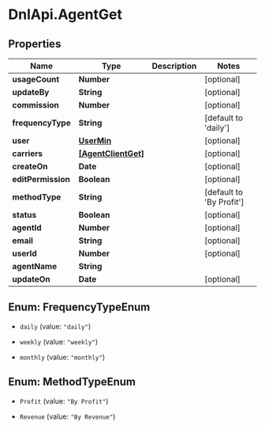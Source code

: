 # DnlApi.AgentGet

## Properties
Name | Type | Description | Notes
------------ | ------------- | ------------- | -------------
**usageCount** | **Number** |  | [optional] 
**updateBy** | **String** |  | [optional] 
**commission** | **Number** |  | [optional] 
**frequencyType** | **String** |  | [default to &#39;daily&#39;]
**user** | [**UserMin**](UserMin.md) |  | [optional] 
**carriers** | [**[AgentClientGet]**](AgentClientGet.md) |  | [optional] 
**createOn** | **Date** |  | [optional] 
**editPermission** | **Boolean** |  | [optional] 
**methodType** | **String** |  | [default to &#39;By Profit&#39;]
**status** | **Boolean** |  | [optional] 
**agentId** | **Number** |  | [optional] 
**email** | **String** |  | [optional] 
**userId** | **Number** |  | [optional] 
**agentName** | **String** |  | 
**updateOn** | **Date** |  | [optional] 


<a name="FrequencyTypeEnum"></a>
## Enum: FrequencyTypeEnum


* `daily` (value: `"daily"`)

* `weekly` (value: `"weekly"`)

* `monthly` (value: `"monthly"`)




<a name="MethodTypeEnum"></a>
## Enum: MethodTypeEnum


* `Profit` (value: `"By Profit"`)

* `Revenue` (value: `"By Revenue"`)




